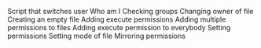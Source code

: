 Script that switches user
Who am I
Checking groups
Changing owner of file
Creating an empty file
Adding execute permissions
Adding multiple permissions to files
Adding execute permission to everybody
Setting permissions
Setting mode of file
Mirroring permissions
